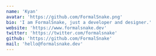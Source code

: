 ```yaml
---
name: 'Kyan'
avatar: 'https://github.com/FormalSnake.png'
bio: 'I am FormalSnake, just a developer and designer.'
website: 'https://www.formalsnake.dev'
twitter: 'https://twitter.com/formalsnake'
github: 'https://github.com/FormalSnake'
mail: 'hello@formalsnake.dev'
---
```

